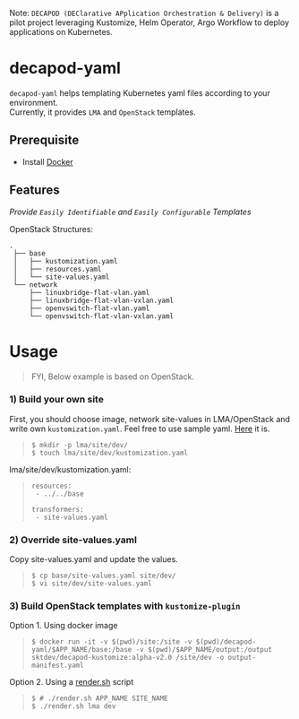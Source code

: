 Note: `DECAPOD (DEClarative APplication Orchestration & Delivery)` is a pilot project leveraging Kustomize, Helm Operator, Argo Workflow to deploy applications on Kubernetes. 

# decapod-yaml
`decapod-yaml` helps templating Kubernetes yaml files according to your environment.  
Currently, it provides `LMA` and `OpenStack` templates.

Prerequisite
------------
- Install [Docker](https://docs.docker.com/get-docker/)


## Features
_Provide `Easily Identifiable` and `Easily Configurable` Templates_


OpenStack Structures:
```
.
 ├── base
 │   ├── kustomization.yaml
 │   ├── resources.yaml
 │   └── site-values.yaml
 └── network
     ├── linuxbridge-flat-vlan.yaml
     ├── linuxbridge-flat-vlan-vxlan.yaml
     ├── openvswitch-flat-vlan.yaml
     └── openvswitch-flat-vlan-vxlan.yaml
```

Usage
=============
> FYI, Below example is based on OpenStack.
### 1) Build your own site
First, you should choose image, network site-values in LMA/OpenStack and write own `kustomization.yaml`.
Feel free to use sample yaml. [Here](https://github.com/jabbukka/site-yaml/) it is.

> ```
> $ mkdir -p lma/site/dev/
> $ touch lma/site/dev/kustomization.yaml  
> ```

lma/site/dev/kustomization.yaml:
> ```
>resources:
>  - ../../base
>    
>transformers:
>  - site-values.yaml
>```

### 2) Override site-values.yaml
Copy site-values.yaml and update the values.
> ```
> $ cp base/site-values.yaml site/dev/
> $ vi site/dev/site-values.yaml
> ```

### 3) Build OpenStack templates with `kustomize-plugin`
Option 1. Using docker image
> ```
> $ docker run -it -v $(pwd)/site:/site -v $(pwd)/decapod-yaml/$APP_NAME/base:/base -v $(pwd)/$APP_NAME/output:/output sktdev/decapod-kustomize:alpha-v2.0 /site/dev -o output-manifest.yaml
> ```

Option 2. Using a [render.sh](https://github.com/openinfradev/decapod-yaml/blob/master/render.sh) script
> ```
> $ # ./render.sh APP_NAME SITE_NAME
> $ ./render.sh lma dev
> ```

